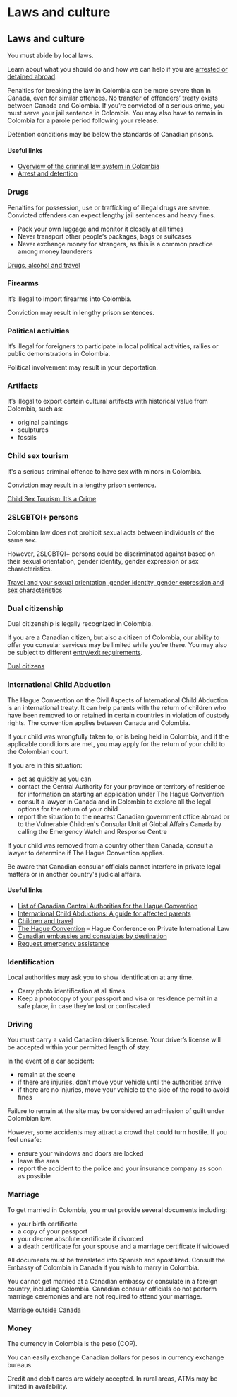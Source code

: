 # Laws and culture

## Laws and culture

You must abide by local laws.

Learn about what you should do and how we can help if you are [arrested or detained abroad](http://travel.gc.ca/assistance/emergency-info/arrest-detention).

Penalties for breaking the law in Colombia can be more severe than in Canada, even for similar offences. No transfer of offenders’ treaty exists between Canada and Colombia. If you’re convicted of a serious crime, you must serve your jail sentence in Colombia. You may also have to remain in Colombia for a parole period following your release.

Detention conditions may be below the standards of Canadian prisons.

#### Useful links

* [Overview of the criminal law system in Colombia](http://travel.gc.ca/travelling/advisories/overview-of-colombian-criminal-law-system)
* [Arrest and detention](http://travel.gc.ca/assistance/emergency-info/arrest-detention)

### Drugs

Penalties for possession, use or trafficking of illegal drugs are severe. Convicted offenders can expect lengthy jail sentences and heavy fines.

* Pack your own luggage and monitor it closely at all times
* Never transport other people’s packages, bags or suitcases
* Never exchange money for strangers, as this is a common practice among money launderers

[Drugs, alcohol and travel](https://travel.gc.ca/travelling/health-safety/drugs)

### Firearms

It’s illegal to import firearms into Colombia.

Conviction may result in lengthy prison sentences.

### Political activities

It’s illegal for foreigners to participate in local political activities, rallies or public demonstrations in Colombia.

Political involvement may result in your deportation.

### Artifacts

It’s illegal to export certain cultural artifacts with historical value from Colombia, such as:

* original paintings
* sculptures
* fossils

### Child sex tourism

It's a serious criminal offence to have sex with minors in Colombia.

Conviction may result in a lengthy prison sentence.

[Child Sex Tourism: It’s a Crime](https://travel.gc.ca/travelling/publications/child-crime)

### 2SLGBTQI+ persons

Colombian law does not prohibit sexual acts between individuals of the same sex.

However, 2SLGBTQI+ persons could be discriminated against based on their sexual orientation, gender identity, gender expression or sex characteristics.

[Travel and your sexual orientation, gender identity, gender expression and sex characteristics](https://travel.gc.ca/travelling/health-safety/lgbt-travel)

### Dual citizenship

Dual citizenship is legally recognized in Colombia.

If you are a Canadian citizen, but also a citizen of Colombia, our ability to offer you consular services may be limited while you're there. You may also be subject to different [entry/exit requirements](#entryexit).

[Dual citizens](http://travel.gc.ca/travelling/documents/dual-citizenship)

### International Child Abduction

The Hague Convention on the Civil Aspects of International Child Abduction is an international treaty. It can help parents with the return of children who have been removed to or retained in certain countries in violation of custody rights. The convention applies between Canada and Colombia.

If your child was wrongfully taken to, or is being held in Colombia, and if the applicable conditions are met, you may apply for the return of your child to the Colombian court.

If you are in this situation:

* act as quickly as you can
* contact the Central Authority for your province or territory of residence for information on starting an application under The Hague Convention
* consult a lawyer in Canada and in Colombia to explore all the legal options for the return of your child
* report the situation to the nearest Canadian government office abroad or to the Vulnerable Children's Consular Unit at Global Affairs Canada by calling the Emergency Watch and Response Centre

If your child was removed from a country other than Canada, consult a lawyer to determine if The Hague Convention applies.

Be aware that Canadian consular officials cannot interfere in private legal matters or in another country's judicial affairs.

#### Useful links

* [List of Canadian Central Authorities for the Hague Convention](https://www.hcch.net/en/states/authorities/details3/?aid=75)
* [International Child Abductions: A guide for affected parents](https://travel.gc.ca/travelling/publications/international-child-abductions)
* [Children and travel](https://travel.gc.ca/travelling/children)
* [The Hague Convention](https://www.hcch.net/en/instruments/conventions/full-text/?cid=24) – Hague Conference on Private International Law
* [Canadian embassies and consulates by destination](https://travel.gc.ca/assistance/embassies-consulates)
* [Request emergency assistance](https://travel.gc.ca/assistance/emergency-assistance?_ga)

### Identification

Local authorities may ask you to show identification at any time.

* Carry photo identification at all times
* Keep a photocopy of your passport and visa or residence permit in a safe place, in case they’re lost or confiscated

### Driving

You must carry a valid Canadian driver’s license. Your driver’s license will be accepted within your permitted length of stay.

In the event of a car accident:

* remain at the scene
* if there are injuries, don’t move your vehicle until the authorities arrive
* if there are no injuries, move your vehicle to the side of the road to avoid fines

Failure to remain at the site may be considered an admission of guilt under Colombian law.

However, some accidents may attract a crowd that could turn hostile. If you feel unsafe:

* ensure your windows and doors are locked
* leave the area
* report the accident to the police and your insurance company as soon as possible

### Marriage

To get married in Colombia, you must provide several documents including:

* your birth certificate
* a copy of your passport
* your decree absolute certificate if divorced
* a death certificate for your spouse and a marriage certificate if widowed

All documents must be translated into Spanish and apostilized. Consult the Embassy of Colombia in Canada if you wish to marry in Colombia.

You cannot get married at a Canadian embassy or consulate in a foreign country, including Colombia. Canadian consular officials do not perform marriage ceremonies and are not required to attend your marriage.

[Marriage outside Canada](https://travel.gc.ca/travelling/documents/marriage-overseas)

### Money

The currency in Colombia is the peso (COP).

You can easily exchange Canadian dollars for pesos in currency exchange bureaus.

Credit and debit cards are widely accepted. In rural areas, ATMs may be limited in availability.
